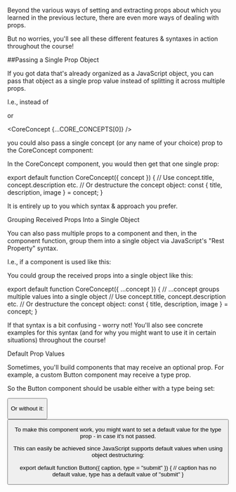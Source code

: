 <!-- More about Prop Syntaxes -->

Beyond the various ways of setting and extracting props about which you learned in the previous lecture, there are even more ways of dealing with props.

But no worries, you'll see all these different features & syntaxes in action throughout the course!

##Passing a Single Prop Object

If you got data that's already organized as a JavaScript object, you can pass that object as a single prop value instead of splitting it across multiple props.

I.e., instead of

<CoreConcept
  title={CORE_CONCEPTS[0].title}
  description={CORE_CONCEPTS[0].description}  
  image={CORE_CONCEPTS[0].image} />

or

<CoreConcept
  {...CORE_CONCEPTS[0]} />

you could also pass a single concept (or any name of your choice) prop to the CoreConcept component:

<CoreConcept
  concept={CORE_CONCEPTS[0]} />

In the CoreConcept component, you would then get that one single prop:

export default function CoreConcept({ concept }) {
  // Use concept.title, concept.description etc.
  // Or destructure the concept object: const { title, description, image } = concept;
}

It is entirely up to you which syntax & approach you prefer.

Grouping Received Props Into a Single Object

You can also pass multiple props to a component and then, in the component function, group them into a single object via JavaScript's "Rest Property" syntax.

I.e., if a component is used like this:

<CoreConcept
  title={CORE_CONCEPTS[0].title}
  description={CORE_CONCEPTS[0].description}  
  image={CORE_CONCEPTS[0].image} />

You could group the received props into a single object like this:

export default function CoreConcept({ ...concept }) { 
  // ...concept groups multiple values into a single object
  // Use concept.title, concept.description etc.
  // Or destructure the concept object: const { title, description, image } = concept;
}

If that syntax is a bit confusing - worry not! You'll also see concrete examples for this syntax (and for why you might want to use it in certain situations) throughout the course!

Default Prop Values

Sometimes, you'll build components that may receive an optional prop. For example, a custom Button component may receive a type prop.

So the Button component should be usable either with a type being set:

<Button type="submit" caption="My Button" />

Or without it:

<Button caption="My Button" />

To make this component work, you might want to set a default value for the type prop - in case it's not passed.

This can easily be achieved since JavaScript supports default values when using object destructuring:

export default function Button({ caption, type = "submit" }) { 
  // caption has no default value, type has a default value of "submit"
}
